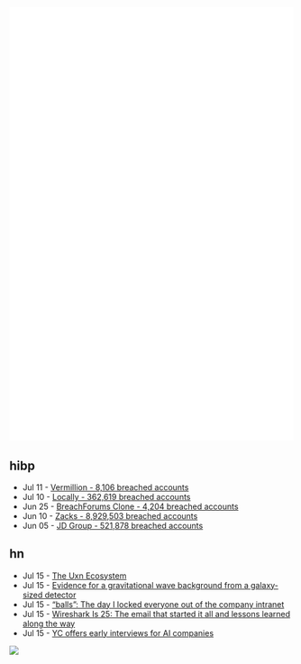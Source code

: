 ![Metrics](https://raw.githubusercontent.com/phixion/phixion/master/metrics.svg)

## hibp

<!--
for https://github.com/phixion/phixion/blob/main/.github/workflows/feeds.yml
-->
<!--START_SECTION:haveibeenpwnd-->
- Jul 11 - [Vermillion - 8,106 breached accounts](https://haveibeenpwned.com/PwnedWebsites#Vermillion)
- Jul 10 - [Locally - 362,619 breached accounts](https://haveibeenpwned.com/PwnedWebsites#Locally)
- Jun 25 - [BreachForums Clone - 4,204 breached accounts](https://haveibeenpwned.com/PwnedWebsites#BreachForumsClone)
- Jun 10 - [Zacks - 8,929,503 breached accounts](https://haveibeenpwned.com/PwnedWebsites#Zacks)
- Jun 05 - [JD Group - 521,878 breached accounts](https://haveibeenpwned.com/PwnedWebsites#JDGroup)
<!--END_SECTION:haveibeenpwnd-->

## hn

<!--
for https://github.com/phixion/phixion/blob/main/.github/workflows/feeds.yml
-->
<!--START_SECTION:hn-->
- Jul 15 - [The Uxn Ecosystem](https://100r.co/site/uxn.html)
- Jul 15 - [Evidence for a gravitational wave background from a galaxy-sized detector](https://astrobites.org/2023/06/28/drop-the-bass-evidence-for-a-gravitational-wave-background-from-a-galaxy-sized-detector/)
- Jul 15 - [“balls”: The day I locked everyone out of the company intranet](https://www.dancowell.com/balls-the-day-i-locked-ev/)
- Jul 15 - [Wireshark Is 25: The email that started it all and lessons learned along the way](https://blog.wireshark.org/2023/07/wireshark-is-25/)
- Jul 15 - [YC offers early interviews for AI companies](https://www.ycombinator.com/blog/early-interviews-for-ai-companies)
<!--END_SECTION:hn-->

<!--
for https://yhype.me
-->
![](https://hit.yhype.me/github/profile?user_id=13013670)
